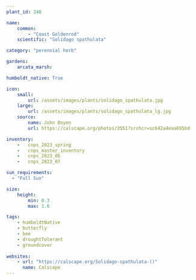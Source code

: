 ```yaml
---
plant_id: 246 

name: 
    common: 
        - "Coast Goldenrod"  
    scientific: "Solidago spathulata"  

category: "perennial herb"

gardens:
    arcata_marsh:

humboldt_native: True

icon: 
    small: 
        url: /assets/images/plants/solidago_spathulata.jpg
    large: 
        url: /assets/images/plants/solidago_spathulata_lg.jpg
    source: 
        name: John Doyen 
        url: https://calscape.org/photos/3551?srchcr=sc642a4eaa695bd 

inventory: 
    -   cnps_2023_spring
    -   cnps_master_inventory
    -   cnps_2023_05 
    -   cnps_2023_07 

sun_requirements:
  - "Full Sun"

size:
    height: 
        min: 0.3 
        max: 1.6

tags:
    - humboldtNative
    - butterfly
    - bee
    - droughtTolerant
    - groundcover
 
websites: 
    - url: "https://calscape.org/Solidago-spathulata-()"
      name: Calscape
---
```

